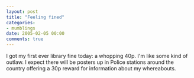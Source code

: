 ```yaml
---
layout: post
title: "Feeling fined"
categories:
- mumblings
date: 2005-02-05 00:00
comments: true
---
```


<p>I got my first ever library fine today: a whopping 40p. I'm like some kind of outlaw. I expect there will be posters up in Police stations around the country offering a 30p reward for information about my whereabouts.</p>


